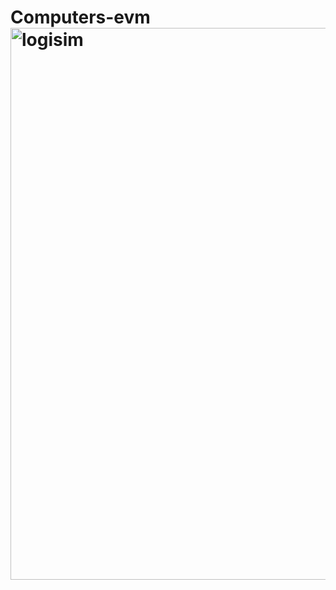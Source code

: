 # Computers-evm<img width="883" alt="logisim" src="https://github.com/user-attachments/assets/1281f32d-7aac-4754-acc3-9ef97361a2b5" />
